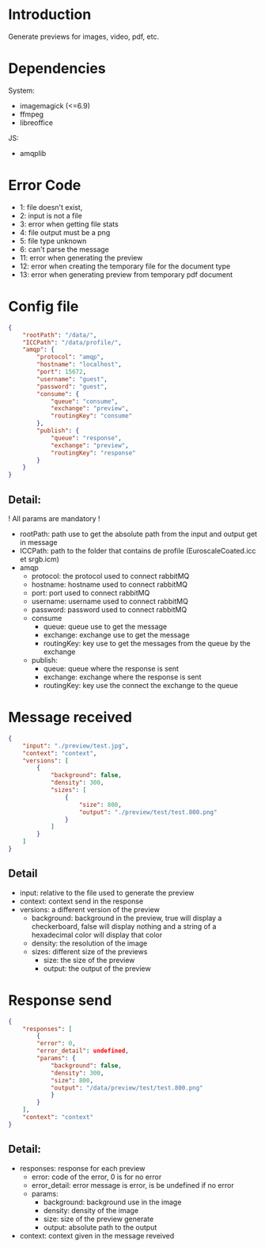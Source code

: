 # Introduction

Generate previews for images, video, pdf, etc.

# Dependencies

System:
- imagemagick (<=6.9)
- ffmpeg
- libreoffice

JS: 
- amqplib

# Error Code

- 1: file doesn't exist,
- 2: input is not a file
- 3: error when getting file stats
- 4: file output must be a png
- 5: file type unknown
- 6: can't parse the message
- 11: error when generating the preview
- 12: error when creating the temporary file for the document type
- 13: error when generating preview from temporary pdf document

# Config file 

```JSON
{
    "rootPath": "/data/",
    "ICCPath": "/data/profile/",
    "amqp": {
        "protocol": "amqp",
        "hostname": "localhost",
        "port": 15672,
        "username": "guest",
        "password": "guest",
        "consume": {
            "queue": "consume",
            "exchange": "preview",
            "routingKey": "consume"
        },
        "publish": {
            "queue": "response",
            "exchange": "preview",
            "routingKey": "response"
        }
    }
}
```

## Detail: 

! All params are mandatory !

- rootPath: path use to get the absolute path from the input and output get in message
- ICCPath: path to the folder that contains de profile (EuroscaleCoated.icc et srgb.icm)
- amqp
    - protocol: the protocol used to connect rabbitMQ
    - hostname: hostname used to connect rabbitMQ
    - port: port used to connect rabbitMQ
    - username: username used to connect rabbitMQ
    - password: password used to connect rabbitMQ
    - consume
        - queue: queue use to get the message 
        - exchange: exchange use to get the message
        - routingKey: key use to get the messages from the queue by the exchange 
    - publish:
        - queue: queue where the response is sent
        - exchange: exchange where the response is sent
        - routingKey: key use the connect the exchange to the queue


# Message received

```JSON
{
    "input": "./preview/test.jpg",
    "context": "context",
    "versions": [
        {
            "background": false,
            "density": 300,
            "sizes": [
                {
                    "size": 800,
                    "output": "./preview/test/test.800.png"
                }
            ]
        }
    ]
}
```

## Detail

- input: relative to the file used to generate the preview
- context: context send in the response
- versions: a different version of the preview 
    - background: background in the preview, true will display a checkerboard, false will display nothing and a string of a hexadecimal color will display that color
    - density: the resolution of the image
    - sizes: different size of the previews
        - size: the size of the preview
        - output: the output of the preview

# Response send

```JSON
{
    "responses": [
        {
        "error": 0,
        "error_detail": undefined, 
        "params": {
            "background": false,
            "density": 300,
            "size": 800,
            "output": "/data/preview/test/test.800.png"
            }
        }
    ],
    "context": "context"
}
```

## Detail: 
- responses: response for each preview
    - error: code of the error, 0 is for no error
    - error_detail: error message is error, is be undefined if no error
    - params:
        - background: background use in the image
        - density: density of the image
        - size: size of the preview generate
        - output: absolute path to the output
- context: context given in the message reveived